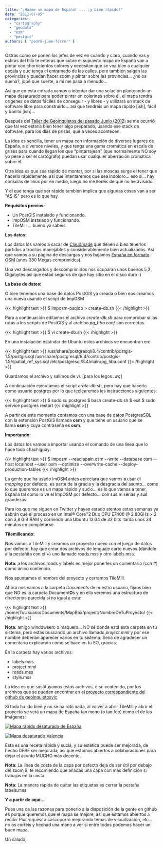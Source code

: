 ```yaml
---
title: "¡Hazme un mapa de España! ... ¡y bien rápido!"
date: "2012-07-05"
categories: 
  - "cartography"
  - "geodata"
  - "osm"
  - "postgis"
authors: [ "pedro-juan-ferrer" ]
---
```


Ostras como se ponen los jefes de vez en cuando y claro, cuando vas y estiras del hilo te enteras que sobre el supuesto mapa de España van a pintar con chorricientos colores y necesitan que se vea bien a cualquier escala y que tenga el entramado de las calles, pero también salgan las provincias y puedan hacer zoom y pintar sobre las provincias... ¿no os suena?, jopé que suerte, a mi me pasa a menudo...

Así que en esta entrada vamos a intentar dar una solución planteando un mapa desaturado para poder pintar en colorines sobre él, el mapa tendrá orígenes de datos fáciles de conseguir - y libres - y utilizará un stack de software libre para construirlo... así que tendréis un mapa rápido \[ish\], fácil y bonito \[ish\]...

Después del [Taller de Geoinquietos del pasado Junio (2012)](http://wiki.osgeo.org/wiki/Taller_1_Geoinquietos_Valencia) se me ocurrió que tal vez estaría bien tener algo preparado, usando ese stack de software, para los días de prisas, que a veces acontecen.

La idea es sencilla, tener un mapa con información de diversos lugares de España, a diversos niveles, y que tenga una gama cromática en escala de grises para cuando llegan los que "pintarrajean" (que normalmente NO soy yo pese a ser el cartógrafo) puedan usar cualquier aberración cromática sobre él.

Otra idea es que sea rápido de montar, por si las moscas surge el tener que hacerlo rápidamente, así que intentaremos que sea indoloro... eso sí... hay consolas de linux por en medio, luego no me lloréis de que no he avisado.

Y el que tenga que ser rápido también implica que algunas cosas van a ser "AS IS" pero es lo que hay.

**Requisitos previos:**

- Un PostGIS instalado y funcionando.
- ImpOSM instalado y funcionando.
- TileMill ... bueno ya sabéis.

**Los datos:**

Los datos los vamos a sacar de [Cloudmade](http://cloudmade.com/) que tienen a bien tenerlos partidos a trocitos manejables y considerablemente bien actualizados. Así que vamos a su página de descargas y nos bajamos [España en formato OSM](http://downloads.cloudmade.com/europe/southern_europe/spain) (unos 380 Megas comprimidos).

Una vez descargados y descomprimidos nos ocuparan unos buenos 5,2 Gigabytes así que estad seguros de que hay sitio en el disco duro :)

**La base de datos:**

O bien tenemos una base de datos PostGIS ya creada o bien nos creamos una nueva usando el script de ImpOSM

{{< highlight text >}}
$ imposm-psqldb > create-db.sh
{{< /highlight >}}

Para a continuación editamos el archivo _create-db.sh_ para comprobar si las rutas a los scripts de PostGIS y al archibo _pg\_hba.conf_ son correctas.

{{< highlight text >}}
$ vi create-db.sh
{{< /highlight >}}

En una instalación estándar de Ubuntu estos archivos se encuentran en:

{{< highlight text >}}
/usr/share/postgresql/8.4/contrib/postgis-1.5/postgis.sql
/usr/share/postgresql/8.4/contrib/postgis-1.5/spatial\_ref\_sys.sql
/etc/postgresql/8.4/main/pg\_hba.conf
{{< /highlight >}}

Guardamos el archivo y salimos de vi. \[para los legos _:wq_\]

A continuación ejecutamos el script _crate-db.sh_, pero hay que hacerlo como usuario postgres por lo que teclearemos las instrucciones siguientes:

{{< highlight text >}}
$ sudo su postgres
$ bash create-db.sh
$ exit
$ sudo service postgres restart
{{< /highlight >}}

A partir de este momento contamos con una base de datos PostgresSQL con la extensión PostGIS llamada **osm** y que tiene un usuario que se llama **osm** y cuya contraseña es **osm**.

**Importando:**

Los datos los vamos a importar usando el comando de una línea que lo hace todo chachiguay:

{{< highlight text >}}
$ imposm --read spain.osm --write --database osm --host localhost --user osm --optimize --overwrite-cache --deploy-production-tables
{{< /highlight >}}

La gente que ha usado ImOSM antes apreciará que vamos a usar el _mapping_ por defecto, es parte de la gracia y la desgracia del asunto... como lo que queremos es un mapa rápido y sucio... es lo que vamos a tener, España tal como lo ve el ImpOSM por defecto... con sus miserias y sus grandezas.

Para los que me siguen en Twitter y hayan estado atentos estas semanas ya sabrán que el proceso en un Intel® Core™2 Duo CPU E7400 @ 2.80GHz × 2 con 3,8 GiB RAM y corriendo una Ubuntu 12.04 de 32 bits  tarda unos 34 minutos en completarse.

**Tilemilleando:**

Nos vamos a TileMill y creamos un proyecto nuevo con el juego de datos por defecto, hay que crear dos archivos de lenguaje carto nuevos (dándole a la pestañita con el **+**) uno llamado roads.mss y otro labels.mss.

**Nota:** a los archivos roads y labels es mejor ponerles un comentario (con #) como único contenido.

Nos apuntamos el nombre del proyecto y cerramos TileMill.

Ahora nos vamos a la carpeta _Documents_ de nuestro usuario, fijaos bien que NO es la carpeta Document**O**s y en ella veremos una estructura de directorios parecida si no igual a esta:

{{< highlight text >}}
/home/TuUsuario/Documents/MapBox/project/NombreDeTuProyecto/
{{< /highlight >}}

**Nota:** amigo windowsero o maquero... NO sé donde está esta carpeta en tu sistema, pero estás buscando un archivo llamado _project.mml_ y por ese nombre deberían aparecer varios en tu sistema. Sería de agradecer un comentario explicando cómo se hace en tu SO, gracias.

En la carpeta hay varios archivos:

- labels.mss
- project.mml
- roads.mss
- style.mss

La idea es que sustituyamos estos archivos, o su contenido, por los archivos que se pueden encontrar en el [proyecto correspondiente del github de geoinquietosvlc](https://github.com/geoinquietosvlc/tilemill_base_espanya)

Si todo ha ido bien y no se ha roto nada, al volver a abrir TileMill y abrir el proyecto se verá un mapa de España tan mono (o tan feo) como el de las imágenes:

[![](/imgs/2012/06/tilemill_espanya_desaturado_00.png?w=300 "Mapa rápido desaturado de España")](/imgs/2012/06/tilemill_espanya_desaturado_00.png)

[![](/imgs/2012/06/tilemill_espanya_desaturado_01.png?w=300 "Mapa desaturado Valencia")](/imgs/2012/06/tilemill_espanya_desaturado_01.png)

Esta es una receta rápida y sucia, y su estética puede ser mejorada, de hecho DEBE ser mejorada, así que estamos abiertos a colaboraciones para dejar el asunto MUCHO más decente.

**Nota:** La línea de costa de la capa por defecto deja de ser útil por debajo del zoom 9, te recomiendo que añadas una capa con más definición si trabajas en la costa

**Nota:** La manera rápida de quitar las etiquetas es cerrar la pestaña labels.mss

**Y a partir de aquí...**

Pues una de las razones para ponerlo a la disposición de la gente en github es porque queremos que el mapa se mejore, así que estamos abiertos a recibir _Pull request_ a cascoporro mejorando temas de visualización, etc... no os cortéis y hechad una mano a ver si entre todos podemos hacer un buen mapa.

Un saludo,
